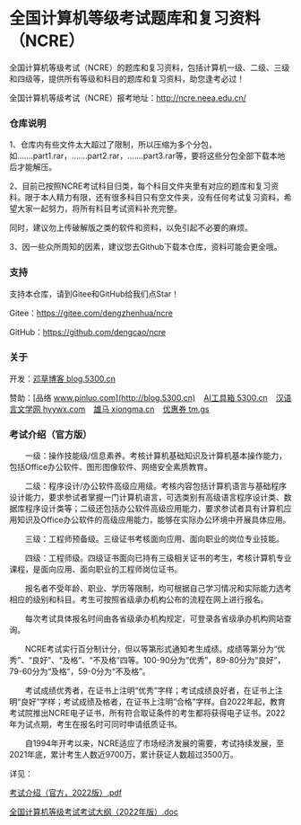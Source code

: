 # 全国计算机等级考试题库和复习资料（NCRE）

全国计算机等级考试（NCRE）的题库和复习资料，包括计算机一级、二级、三级和四级等，提供所有等级和科目的题库和复习资料，助您逢考必过！

全国计算机等级考试（NCRE）报考地址：http://ncre.neea.edu.cn/



### 仓库说明

1、仓库内有些文件太大超过了限制，所以压缩为多个分包，如…….part1.rar，…….part2.rar，…….part3.rar等，要将这些分包全部下载本地后才能解压。

2、目前已按照NCRE考试科目归类，每个科目文件夹里有对应的题库和复习资料。限于本人精力有限，还有很多科目只有空文件夹，没有任何考试复习资料，希望大家一起努力，将所有科目考试资料补充完整。

同时，建议勿上传破解版之类的软件和资料，以免引起不必要的麻烦。

3、因一些众所周知的因素，建议您去Github下载本仓库，资料可能会更全哦。


### 支持

支持本仓库，请到Gitee和GitHub给我们点Star！

Gitee：https://gitee.com/dengzhenhua/ncre

GitHub：https://github.com/dengcao/ncre



### 关于

开发：[邓草博客 blog.5300.cn](http://blog.5300.cn)

赞助：[品络 www.pinluo.com](http://blog.5300.cn)  &ensp;  [AI工具箱 5300.cn](https://5300.cn)  &ensp;  [汉语言文学网 hyywx.com](https://hyywx.com)  &ensp;  [雄马 xiongma.cn](https://xiongma.cn) &ensp;  [优惠券 tm.gs](http://tm.gs)



### 考试介绍（官方版）


　　一级：操作技能级/信息素养。考核计算机基础知识及计算机基本操作能力，包括Office办公软件、图形图像软件、网络安全素质教育。


　　二级：程序设计/办公软件高级应用级。考核内容包括计算机语言与基础程序设计能力，要求参试者掌握一门计算机语言，可选类别有高级语言程序设计类、数据库程序设计类等；二级还包括办公软件高级应用能力，要求参试者具有计算机应用知识及Office办公软件的高级应用能力，能够在实际办公环境中开展具体应用。


　　三级：工程师预备级。三级证书考核面向应用、面向职业的岗位专业技能。


　　四级：工程师级。四级证书面向已持有三级相关证书的考生，考核计算机专业课程，是面向应用、面向职业的工程师岗位证书。


　　报名者不受年龄、职业、学历等限制，均可根据自己学习情况和实际能力选考相应的级别和科目。考生可按照省级承办机构公布的流程在网上进行报名。


　　每次考试具体报名时间由各省级承办机构规定，可登录各省级承办机构网站查询。


　　NCRE考试实行百分制计分，但以等第形式通知考生成绩。成绩等第分为“优秀”、“良好”、“及格”、“不及格”四等。100-90分为“优秀”，89-80分为“良好”，79-60分为“及格”，59-0分为“不及格”。


　　考试成绩优秀者，在证书上注明“优秀”字样；考试成绩良好者，在证书上注明“良好”字样；考试成绩及格者，在证书上注明“合格”字样。自2022年起，教育考试院推出NCRE电子证书，所有符合取证条件的考生都将获得电子证书。2022年为试点期，考生在报名时可同时申请纸质证书。


　　自1994年开考以来，NCRE适应了市场经济发展的需要，考试持续发展，至2021年底，累计考生人数近9700万，累计获证人数超过3500万。



详见：

[考试介绍（官方，2022版）.pdf](考试介绍（官方，2022版）.pdf)

[全国计算机等级考试考试大纲（2022年版）.doc](全国计算机等级考试考试大纲（2022年版）.doc)
